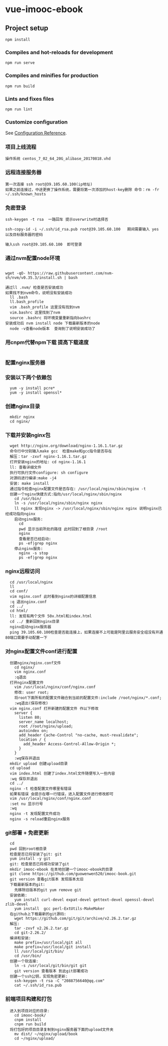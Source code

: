 # vue-imooc-ebook

## Project setup
```
npm install
```

### Compiles and hot-reloads for development
```
npm run serve
```

### Compiles and minifies for production
```
npm run build
```

### Lints and fixes files
```
npm run lint
```

### Customize configuration
See [Configuration Reference](https://cli.vuejs.org/config/).

### 项目上线流程
```
操作系统 centos_7_02_64_20G_alibase_20170818.vhd
```
### 远程连接服务器
```
第一次连接 ssh root@39.105.60.100(ip地址)
如果之前连接过，中途更换了操作系统，需要将第一次添加的host-key删除 命令：rm -fr ~/.ssh/known_hosts
```
### 免密登录
```
ssh-keygen -t rsa  一路回车 提示overwrite时选择否

ssh-copy-id -i ~/.ssh/id_rsa.pub root@39.105.60.100   期间需要输入 yes 以及目标服务器的密码

输入ssh root@39.105.60.100  即可登录
```
### 通过nvm配置node环境
``` 安装nvm(centos系统)

wget -qO- https://raw.githubusercontent.com/nvm-sh/nvm/v0.35.3/install.sh | bash

通过ll .nvm/ 检查是否安装成功 
如果找不到nvm命令，说明没有安装成功
  ll .bash
  ll.bash_profile
  vim .bash_profile 这里没有找到nvm
  vim.bashrc 这里找到了nvm
  source .bashrc 将环境变量重新指向bashrc
安装成功后 nvm install node 下载最新版本的node
  node -v查看node版本  查询到了说明安装成功了
```
### 用cnpm代替npm下载 提高下载速度
``` npm install cnpm -g --registry=https://r.npm.taobao.org
```
### 配置nginx服务器
  ### 安装以下两个依赖包
  ```
    yum -y install pcre* 
    yum -y install openssl*
  ```
  ### 创建nginx目录
  ```
    mkdir nginx
    cd nginx/
  ```
  ### 下载并安装nginx包
  ```
    wget http://nginx.org/download/nginx-1.16.1.tar.gz
    命令行中分别输入make gcc  检查make和gcc指令是否存在
    解压：tar -zxvf nginx-1.16.1.tar.gz
    打开安装nginx的地址: cd nginx-1.16.1
    ll: 查看详细文件
    执行可执行文件configure: sh configure
    对源码进行编译:make -j4
    安装: make install
    通过指令检查nginx配置文件是否存在: /usr/local/nginx/sbin/nginx -t
    创建一个nginx快捷方式:指向/usr/local/nginx/sbin/nginx
      cd /usr/bin/
      ln -s /usr/local/nginx/sbin/nginx nginx
      ll nginx 发现nginx -> /usr/local/nginx/sbin/nginx nginx 说明nginx已经成功指向nginx
      启动nginx服务:
        cd
        pwd 显示当前所处的路径 此时回到了根目录 /root
        nginx
        查看是否已经启动:
        ps -ef|grep nginx
      停止nginx服务:
        nginx -s stop
        ps -ef|grep nginx
  ```
  ### nginx远程访问
  ```
    cd /usr/local/nginx
    ll
    cd conf/
    vim nginx.conf 此时看到nginx的详细配置信息
    :q 退出nginx.conf
    cd ../
    cd html/
    ll: 发现有两个文件 50x.html和index.html
    cd ../ 重新回到nginx目录
    nginx启动nginx服务器
    ping 39.105.60.100检查是否能连接上，如果连接不上可能是阿里云服务安全组没有开通80端口需要手动配置一下
  ```
  ### 对nginx配置文件conf进行配置
  ```
    创建nginx/nginx.conf文件
      cd nginx/
      vim nginx.conf
      :q退出
    打开nginx配置文件
      vim /usr/local/nginx/conf/nginx.conf
      修改: user root;
      将root下面所有的配置文件融合到当前的配置文件:include /root/nginx/*.conf;
      :wq退出(保存修改)
    vim nginx.conf 打开新建的配置文件 作以下修改
      server {
        listen 80;
        server_name localhost;
        root /root/nginx/upload;
        autoindex on;
        add_header Cache-Control "no-cache, must-revalidate";
        location / {
          add_header Access-Control-Allow-Origin *;
        }
      }
      :wq保存并退出
    mkdir upload 创建upload目录
    cd upload
    vim index.html 创建了index.html文件随便写入一些内容
    :wq 保存并退出
    cd ../
    nginx -t 检查配置文件哪里有错误
    如果有错误 会提示在哪一行错误，进入配置文件进行修改即可
    vim /usr/local/nginx/conf/nginx.conf
    :set nu 显示行号
    :wq
    nginx -t 发现配置文件成功
    nginx -s reload重启nginx服务
  ```
  ### git部署 + 免密更新
  ```
    cd 
    pwd 回到root根目录
    检查是否已将安装了git: git
    yum install -y git
    git: 检查是否已将成功安装了git
    mkdir imooc-ebook 在本地创建一个imooc-ebook的目录
    git clone https://github.com/guowenwen520/imooc-book.git
    git version 查看git版本 发现版本太旧
    下载最新版本的git:
      先移除旧版本的git yum remove git
    安装依赖:
      yum install curl-devel expat-devel gettext-devel openssl-devel zlib-devel
      yum install  gcc perl-ExtUtils-MakeMaker
    在github上下载最新的git源码:
      wget https://github.com/git/git/archive/v2.26.2.tar.gz
    解压:
      tar -zxvf v2.26.2.tar.gz
      cd git-2.26.2/
    编译和安装:
      make prefix=/usr/local/git all
      make prefix=/usr/local/git install
      ll /usr/local/git/bin/
      cd /usr/bin/
    创建一个软连接:
      ln -s /usr/local/git/bin/git git
      git version 查看版本 到此git部署成功
    创建一个ssh公钥，实现免密更新:
      ssh-keygen -t rsa -C "2088756640@qq.com"
      cat ~/.ssh/id_rsa.pub
  ```
  ### 前端项目构建和打包
  ```
    进入到项目对应的目录:
      cd imooc-book/
      cnpm install
      cnpm run build
    将打包好的项目目录复制到nginx服务器下面的upload文件夹
      mv dist/ ~/nginx/upload/book
      cd ~/nginx/upload/
    





